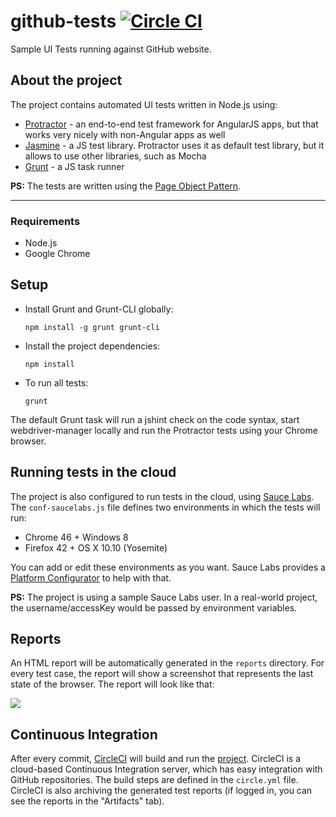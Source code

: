 # github-tests [![Circle CI](https://circleci.com/gh/stefanteixeira/github-tests.svg?style=shield)](https://circleci.com/gh/stefanteixeira/github-tests)
Sample UI Tests running against GitHub website.

## About the project

The project contains automated UI tests written in Node.js using:

  - [Protractor](https://angular.github.io/protractor/#/) - an end-to-end test framework for AngularJS apps, but that works very nicely with non-Angular apps as well
  - [Jasmine](http://jasmine.github.io/) - a JS test library. Protractor uses it as default test library, but it allows to use other libraries, such as Mocha
  - [Grunt](http://gruntjs.com/) - a JS task runner

**PS:** The tests are written using the [Page Object Pattern](http://martinfowler.com/bliki/PageObject.html).

---

### Requirements

- Node.js
- Google Chrome

## Setup

- Install Grunt and Grunt-CLI globally:

  ```npm install -g grunt grunt-cli```

- Install the project dependencies:

  ```npm install```
  
- To run all tests:

  ```grunt ```

The default Grunt task will run a jshint check on the code syntax, start webdriver-manager locally and run the Protractor tests using your Chrome browser.

## Running tests in the cloud

The project is also configured to run tests in the cloud, using [Sauce Labs](https://saucelabs.com/). The ```conf-saucelabs.js``` file defines two environments in which the tests will run:

- Chrome 46 + Windows 8
- Firefox 42 + OS X 10.10 (Yosemite)

You can add or edit these environments as you want. Sauce Labs provides a [Platform Configurator](https://docs.saucelabs.com/reference/platforms-configurator/#/) to help with that.

**PS:** The project is using a sample Sauce Labs user. In a real-world project, the username/accessKey would be passed by environment variables.
  
## Reports

An HTML report will be automatically generated in the ```reports``` directory. For every test case, the report will show a screenshot that represents the last state of the browser. The report will look like that:

![](http://i.imgur.com/7Dc8lMg.png)

## Continuous Integration

After every commit, [CircleCI](https://circleci.com/) will build and run the [project](https://circleci.com/gh/stefanteixeira/github-tests). CircleCI is a cloud-based Continuous Integration server, which has easy integration with GitHub repositories. The build steps are defined in the ```circle.yml``` file. CircleCI is also archiving the generated test reports (if logged in, you can see the reports in the "Artifacts" tab).




